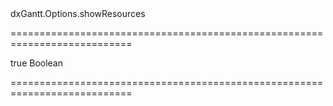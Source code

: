 <!--id-->dxGantt.Options.showResources<!--/id-->
===========================================================================
<!--default-->true<!--/default-->
<!--type-->Boolean<!--/type-->
===========================================================================

<!--shortDescription-->

<!--/shortDescription-->

<!--fullDescription-->

<!--/fullDescription-->